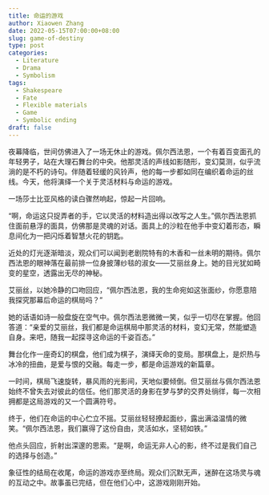 ```yaml
---
title: 命运的游戏
author: Xiaowen Zhang
date: 2022-05-15T07:00:00+08:00
slug: game-of-destiny
type: post
categories:
  - Literature
  - Drama
  - Symbolism
tags:
  - Shakespeare
  - Fate
  - Flexible materials
  - Game
  - Symbolic ending
draft: false
---
```


夜幕降临，世间仿佛进入了一场无休止的游戏。佩尔西法恩，一个有着百变面孔的年轻男子，站在大理石舞台的中央。他那灵活的声线如影随形，变幻莫测，似乎流淌的是不朽的诗句。伴随着轻缓的风铃声，他的每一步都如同在编织着命运的丝线。今天，他将演绎一个关于灵活材料与命运的游戏。

一场莎士比亚风格的读白骤然响起，惊起一片回响。

“啊，命运这只捉弄者的手，它以灵活的材料造出得以改写之人生。”佩尔西法恩抓住面前悬浮的面具，仿佛那是灵魂的对话。面具上的沙粒在他手中变幻着形态，瞬息间化为一把闪烁着智慧火花的钥匙。

近处的灯光逐渐暗淡，观众们可以闻到老剧院特有的木香和一丝未明的期待。佩尔西法恩的眼神落在最前排一位身披薄纱毯的淑女——艾丽丝身上。她的目光犹如畸变的星空，透露出无尽的神秘。

艾丽丝，以她冷静的口吻回应，“佩尔西法恩，我的生命宛如这张面纱，你愿意陪我探究那幕后命运的棋局吗？”

她的话语如诗一般盘旋在空气中。佩尔西法恩微微一笑，似乎一切尽在掌握。他回答道：“亲爱的艾丽丝，我们都是命运棋局中那灵活的材料，变幻无常，然能塑造自身。来吧，随我一起探寻这命运的千姿百态。”

舞台化作一座奇幻的棋盘，他们成为棋子，演绎天命的变局。那棋盘上，是炽热与冰冷的扭曲，是爱与恨的交融。每走一步，都是命运游戏的新篇章。

一时间，棋局飞速旋转，暴风雨的光影间，天地似要倾倒。但艾丽丝与佩尔西法恩始终不曾失去对彼此的信任。他们那灵活的身影在梦与梦的交界处徜徉，每一次相拥都是这局游戏的又一个圆满符号。

终于，他们在命运的中心伫立不摇。艾丽丝轻轻撩起面纱，露出满溢温情的微笑。“佩尔西法恩，我们赢得了这份自由，灵活如水，坚韧如铁。”

他点头回应，折射出深邃的思索。“是啊，命运无非人心的影，终不过是我们自己的选择与创造。”

象征性的结局在收尾，命运的游戏亦至终局。观众们沉默无声，迷醉在这场灵与魂的互动之中。故事虽已完结，但在他们心中，这游戏刚刚开始。